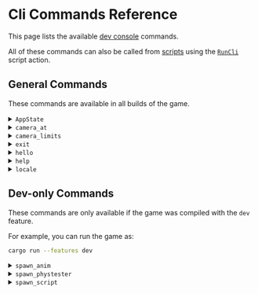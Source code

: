 # Cli Commands Reference

This page lists the available [dev console](./cli.md) commands.

All of these commands can also be called from [scripts](./script.md)
using the [`RunCli`](./script-ref.md#RunCli) script action.

## General Commands

These commands are available in all builds of the game.

<details>
  <summary>
  <code>AppState</code>
  </summary>

Args:

```
AppState <State>
```

Example:

```
AppState InGame
AppState MainMenu
```

Immediately triggers a global AppState transition.

</details>

<details>
  <summary>
  <code>camera_at</code>
  </summary>

Args:

```
camera_at <x> <y>
```

Example:

```
camera_at 200 300
```

Makes the camera jump to the given coordinates. Useful if you want to look at
a specific location on the map.

</details>

<details>
  <summary>
  <code>camera_limits</code>
  </summary>

Used to manage camera limits (the viewable area). During normal gameplay, the
camera control algorithm should make sure nothing outside of these coordinates
is displayed on the screen.

Noargs:

```
camera_limits
```

Prints the current camera limits to log.

Args:

```
camera_limits <xmin> <ymin> <xmax> <ymax>
```

Example:

```
camera_limits 100 200 300 400
```

Sets the camera limits.

</details>

<details>
  <summary>
  <code>exit</code>
  </summary>

Noargs:

```
exit
```

Quits the app.

</details>

<details>
  <summary>
  <code>hello</code>
  </summary>

Silly trivial command for testing and example purposes. May be useful as
a placeholder during development.

Noargs:

```
hello
```

Prints "Hello!" to log.

Args:

```
hello <arg>
```

Example:

```
hello world
```

Prints "Hello, {arg}!" to log. For example: "Hello, world!"

</details>

<details>
  <summary>
  <code>help</code>
  </summary>

Noargs:

```
help
```

Prints a list/summary of all available CliCommands to log.

</details>

<details>
  <summary>
  <code>locale</code>
  </summary>

Args:

```
locale <locale>
```

Example:

```
locale bg-BG
locale en-US
```

Instantly changes the game's locale (UI/text language) at runtime.

Useful for testing how things look in different locales.

</details>

## Dev-only Commands

These commands are only available if the game was compiled with the `dev`
feature.

For example, you can run the game as:

```sh
cargo run --features dev
```

<details>
  <summary>
  <code>spawn_anim</code>
  </summary>

Args:

```
spawn_anim <asset_key> [<X> <Y>]
```

Example:

```
spawn_anim anim.player.Run
spawn_anim anim.player.RunWithDamage 50 60
```

Spawns an animation test entity to play/preview the given animation asset.

Useful when developing new animations, to test them, before they are integrated
into actual gameplay.

The X/Y coordinates are optional and default to 0,0.

</details>

<details>
  <summary>
  <code>spawn_phystester</code>
  </summary>

Args:

```
spawn_phystester <X> <Y>
```

Example:

```
spawn_phystester 200 300
```

Spawns a physics test entity. The entity is displayed as a pink square, but with
a circular collider. It has a full Dynamic rigid body, so it will fall with
gravity and bounce off walls and other colliders.

</details>

<details>
  <summary>
  <code>spawn_script</code>
  </summary>

Args:

```
spawn_script <asset_key>
```

Example:

```
spawn_script script.cutscene.intro
```

Spawns an entity to run the given script.

This can be useful for testing scripts.

</details>

